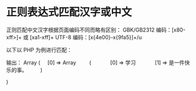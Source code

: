 # 正则表达式匹配汉字或中文

正则匹配中文汉字根据页面编码不同而略有区别：
GBK/GB2312 编码：[x80-xff>]+ 或 [xa1-xff]+
UTF-8 编码：[x{4e00}-x{9fa5}]+/u

以下以 PHP 为例进行匹配：
<?php
   $str = "学习 php 是一件快乐的事。";
   preg_match_all("/[x80-xff]+/", $str, $match);
   //UTF-8 使用：
   //preg_match_all("/[x{4e00}-x{9fa5}]+/u", $str, $match);
   print_r($match);
?>

输出：
Array
(
    [0] => Array
        (
            [0] => 学习
            [1] => 是一件快乐的事。
        )

)